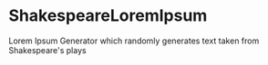 # ShakespeareLoremIpsum
Lorem Ipsum Generator which randomly generates text taken from Shakespeare's plays
